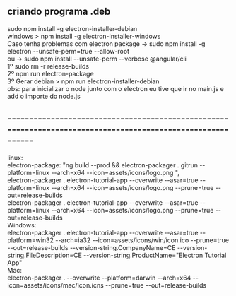## criando programa .deb
sudo npm install -g electron-installer-debian  
windows > npm install -g electron-installer-windows  
Caso tenha problemas com electron package -> sudo npm install -g electron --unsafe-perm=true --allow-root  
ou -> sudo npm install  --unsafe-perm --verbose @angular/cli  
1º sudo rm -r release-builds  
2º npm run electron-package  
3º Gerar debian > npm run electron-installer-debian  
obs: para inicializar o node junto com o electron eu tive que ir no main.js e add o importe do node.js  
## ------------------------------------------------------------------------------------------------------------  
linux:  
electron-package: "ng build --prod && electron-packager . gitrun --platform=linux --arch=x64 --icon=assets/icons/logo.png ",  
electron-packager . electron-tutorial-app --overwrite --asar=true --platform=linux --arch=x64 --icon=assets/icons/logo.png --prune=true --out=release-builds  
electron-packager . electron-tutorial-app --overwrite --asar=true --platform=linux --arch=x64 --icon=assets/icons/logo.png --prune=true --out=release-builds  
Windows:  
electron-packager . electron-tutorial-app --overwrite --asar=true --platform=win32 --arch=ia32 --icon=assets/icons/win/icon.ico --prune=true --out=release-builds --version-string.CompanyName=CE --version-string.FileDescription=CE --version-string.ProductName="Electron Tutorial App"  
Mac:  
electron-packager . --overwrite --platform=darwin --arch=x64 --icon=assets/icons/mac/icon.icns --prune=true --out=release-builds  
